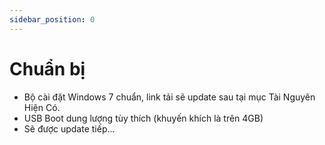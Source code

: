 ```yaml
---
sidebar_position: 0
---
```


# Chuẩn bị
- Bộ cài đặt Windows 7 chuẩn, link tải sẽ update sau tại mục Tài Nguyên Hiện Có.
- USB Boot dung lượng tùy thích (khuyến khích là trên 4GB)
- Sẽ được update tiếp...
